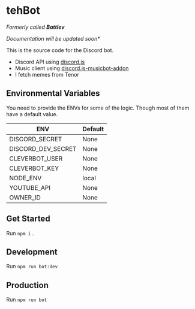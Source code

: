 # tehBot

_Formerly called **Battlev**_

_Documentation will be updated soon\*_

This is the source code for the Discord bot.

- Discord API using [discord.js](https://discord.js.ord)
- Music client using [discord.js-musicbot-addon](https://github.com/DarkoPendragon/discord.js-musicbot-addon)
- I fetch memes from Tenor

## Environmental Variables

You need to provide the ENVs for some of the logic. Though most of them have a default value.

| ENV                | Default |
| ------------------ | ------- |
| DISCORD_SECRET     | None    |
| DISCORD_DEV_SECRET | None    |
| CLEVERBOT_USER     | None    |
| CLEVERBOT_KEY      | None    |
| NODE_ENV           | local   |
| YOUTUBE_API        | None    |
| OWNER_ID           | None    |

## Get Started

Run `npm i` .

## Development

Run `npm run bot:dev`

## Production

Run `npm run bot`
